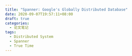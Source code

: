 ```yaml
---
title: "Spanner: Google's Globally Distributed Database"
date: 2020-09-07T19:57:11+08:00
draft: true
categories:
  - 论文笔记 
tags:
  - Distributed System 
  - Spanner
  - True Time 
---
```


